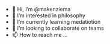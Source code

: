 - 👋 Hi, I’m @makenziema
- 👀 I’m interested in philosophy
- 🌱 I’m currently learning medatiotion
- 💞️ I’m looking to collaborate on teams
- 📫 How to reach me ...

<!---
makenziema/makenziema is a ✨ special ✨ repository because its `README.md` (this file) appears on your GitHub profile.
You can click the Preview link to take a look at your changes.
--->
